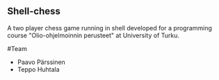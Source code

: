 ## Shell-chess
A two player chess game running in shell developed for a programming course "Olio-ohjelmoinnin perusteet" at University of Turku.

#Team
* Paavo Pärssinen
* Teppo Huhtala

